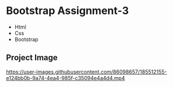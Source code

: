 # Bootstrap Assignment-3

* Html
* Css
* Bootstrap

## Project Image
https://user-images.githubusercontent.com/86098657/185512155-e124bb0b-9a74-4ea4-985f-c35094e4a4d4.mp4
